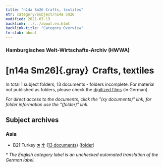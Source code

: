 ```yaml
---
title: "n14a Sm26 Crafts, textiles"
etr: category/subject/n14a Sm26
modified: 2021-03-13
backlink: ../../about.en.html
backlink-title: "Category Overview"
fn-stub: about
---
```


### Hamburgisches Welt-Wirtschafts-Archiv (HWWA)
# [n14a Sm26]{.gray}&#8201; Crafts, textiles&#160; 





In total 1 subject folders, 13 documents - folders incomplete.
For material not published as folders, please check the [digitized films](/film/h1_sh) (in German).

_For direct access to the documents, click the "(xy documents)" link, for folder information use the "(folder)" link._

## Subject archives



### Asia

- B21 Turkey [**&nearr;**](../../../geo/i/141111/about.en.html "Turkey (all folders)") [**&uarr;**](../../../geo/about.en.html#B21 "Country category system") (<a href="https://pm20.zbw.eu/dfgview/sh/141111,145152" title="about: Turkey : Crafts, textiles" target="_blank">13 documents</a>) ([folder](../../../../folder/sh/1411xx/141111/1451xx/145152/about.en.html))


_* The English category label is an unchecked automated translation of the German label._

